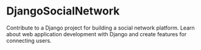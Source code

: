 # DjangoSocialNetwork
Contribute to a Django project for building a social network platform. Learn about web application development with Django and create features for connecting users.

